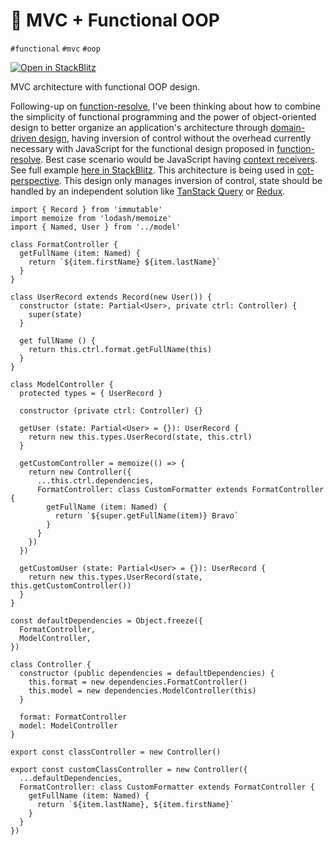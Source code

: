 # 🧩 MVC + Functional OOP

`#functional` `#mvc` `#oop`

[![Open in StackBlitz](https://developer.stackblitz.com/img/open_in_stackblitz_small.svg)][stackblitz]

MVC architecture with functional OOP design.

Following-up on [function-resolve][function-resolve], I've been thinking about how to combine the simplicity of functional programming and the power of object-oriented design to better organize an application's architecture through [domain-driven design][domain-driven-design], having inversion of control without the overhead currently necessary with JavaScript for the functional design proposed in [function-resolve][function-resolve]. Best case scenario would be JavaScript having [context receivers][context-receivers]. See full example [here in StackBlitz][stackblitz]. This architecture is being used in [cot-perspective](https://github.com/hd-o/cot-perspective). This design only manages inversion of control, state should be handled by an independent solution like [TanStack Query](https://tanstack.com/query/latest) or [Redux](https://redux.js.org/).

[function-resolve]: https://github.com/hd-o/coding-challenge/tree/main/packages/function-resolve

[domain-driven-design]: https://en.wikipedia.org/wiki/Domain-driven_design

[context-receivers]: https://www.youtube.com/watch?v=TVdFAftHzPE

[stackblitz]: https://stackblitz.com/edit/mvc-functional-oop?file=src%2Fcontroller%2Fclass-based.tsx&file=src%2Fcontroller%2Ffunction-based.tsx

```tsx
import { Record } from 'immutable'
import memoize from 'lodash/memoize'
import { Named, User } from '../model'

class FormatController {
  getFullName (item: Named) {
    return `${item.firstName} ${item.lastName}`
  }
}

class UserRecord extends Record(new User()) {
  constructor (state: Partial<User>, private ctrl: Controller) {
    super(state)
  }

  get fullName () {
    return this.ctrl.format.getFullName(this)
  }
}

class ModelController {
  protected types = { UserRecord }

  constructor (private ctrl: Controller) {}

  getUser (state: Partial<User> = {}): UserRecord {
    return new this.types.UserRecord(state, this.ctrl)
  }

  getCustomController = memoize(() => {
    return new Controller({
      ...this.ctrl.dependencies,
      FormatController: class CustomFormatter extends FormatController {
        getFullName (item: Named) {
          return `${super.getFullName(item)} Bravo`
        }
      }
    })
  })

  getCustomUser (state: Partial<User> = {}): UserRecord {
    return new this.types.UserRecord(state, this.getCustomController())
  }
}

const defaultDependencies = Object.freeze({
  FormatController,
  ModelController,
})

class Controller {
  constructor (public dependencies = defaultDependencies) {
    this.format = new dependencies.FormatController()
    this.model = new dependencies.ModelController(this)
  }

  format: FormatController
  model: ModelController
}

export const classController = new Controller()

export const customClassController = new Controller({
  ...defaultDependencies,
  FormatController: class CustomFormatter extends FormatController {
    getFullName (item: Named) {
      return `${item.lastName}, ${item.firstName}`
    }
  }
})
```

